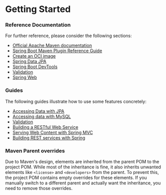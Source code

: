 # Getting Started

### Reference Documentation
For further reference, please consider the following sections:

* [Official Apache Maven documentation](https://maven.apache.org/guides/index.html)
* [Spring Boot Maven Plugin Reference Guide](https://docs.spring.io/spring-boot/3.3.10-SNAPSHOT/maven-plugin)
* [Create an OCI image](https://docs.spring.io/spring-boot/3.3.10-SNAPSHOT/maven-plugin/build-image.html)
* [Spring Data JPA](https://docs.spring.io/spring-boot/3.3.10-SNAPSHOT/reference/data/sql.html#data.sql.jpa-and-spring-data)
* [Spring Boot DevTools](https://docs.spring.io/spring-boot/3.3.10-SNAPSHOT/reference/using/devtools.html)
* [Validation](https://docs.spring.io/spring-boot/3.3.10-SNAPSHOT/reference/io/validation.html)
* [Spring Web](https://docs.spring.io/spring-boot/3.3.10-SNAPSHOT/reference/web/servlet.html)

### Guides
The following guides illustrate how to use some features concretely:

* [Accessing Data with JPA](https://spring.io/guides/gs/accessing-data-jpa/)
* [Accessing data with MySQL](https://spring.io/guides/gs/accessing-data-mysql/)
* [Validation](https://spring.io/guides/gs/validating-form-input/)
* [Building a RESTful Web Service](https://spring.io/guides/gs/rest-service/)
* [Serving Web Content with Spring MVC](https://spring.io/guides/gs/serving-web-content/)
* [Building REST services with Spring](https://spring.io/guides/tutorials/rest/)

### Maven Parent overrides

Due to Maven's design, elements are inherited from the parent POM to the project POM.
While most of the inheritance is fine, it also inherits unwanted elements like `<license>` and `<developers>` from the parent.
To prevent this, the project POM contains empty overrides for these elements.
If you manually switch to a different parent and actually want the inheritance, you need to remove those overrides.

